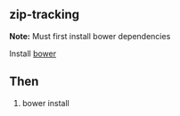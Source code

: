 ## zip-tracking

**Note:** Must first install bower dependencies 

Install [bower](https://bower.io/)

Then
------------------------------------
1) bower install